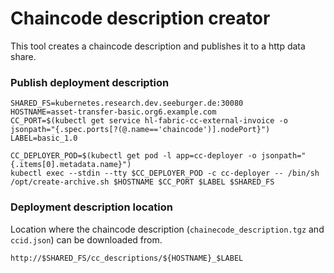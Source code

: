 # Chaincode description creator

This tool creates a chaincode description and publishes it to a http data share.

### Publish deployment description
```
SHARED_FS=kubernetes.research.dev.seeburger.de:30080
HOSTNAME=asset-transfer-basic.org6.example.com
CC_PORT=$(kubectl get service hl-fabric-cc-external-invoice -o jsonpath="{.spec.ports[?(@.name=='chaincode')].nodePort}")
LABEL=basic_1.0

CC_DEPLOYER_POD=$(kubectl get pod -l app=cc-deployer -o jsonpath="{.items[0].metadata.name}")
kubectl exec --stdin --tty $CC_DEPLOYER_POD -c cc-deployer -- /bin/sh /opt/create-archive.sh $HOSTNAME $CC_PORT $LABEL $SHARED_FS
```

### Deployment description location
Location where the chaincode description (``chainecode_description.tgz`` and ``ccid.json``) can be downloaded from.  

``
http://$SHARED_FS/cc_descriptions/${HOSTNAME}_$LABEL
``

